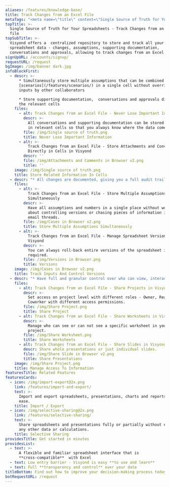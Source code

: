 ```yaml
---
aliases: /features/knowledge-base/
title: Track Changes from an Excel File
metaTags: "<meta name=\"title\" content=\"Single Source of Truth for Your Spreadsheets - Track Changes from an Excel File\">\r\n\r\n<meta name=\"description\" content=\"Track changes in Excel, enjoy enhanced spreadsheet version control, store supporting documentation, conversations and approvals directly in relevant cells with Visyond\">\r\n\r\n<meta name=\"keywords\" content=\"track changes in excel, spreadsheet version control\">"
topTitle: >-
  Single Source of Truth for Your Spreadsheets - Track Changes from an Excel
  file
topSubTitle: >-
  Visyond offers a  centralized repository to store and track all your
  spreadsheet data - changes, assumptions, supporting documentation,
  conversations and approvals, allowing to track changes from an Excel file.
signUpURL: /accounts/signup/
requestURL: /request
bgImage: /img/banner dark.jpg
infoBlockFirst:
  - descr: >-
      * Simultaneously store multiple assumptions that can be combined into
      [scenarios](/features/scenarios/) in a single cell without overriding
      inputs by other collaborators

      * Store supporting documentation,  conversations and approvals directly in
      the relevant cells
    files:
      - alt: Track Changes from an Excel File - Never Lose Important Information
        descr: >-
          All conversations and supporting documentation can be stored directly
          in relevant cells so that you always know where the data comes from.
        file: /img/Single source of truth.png
        title: Never Lose Important Information
      - alt: >-
          Track Changes from an Excel File - Store Attachments and Conversations
          Directly in Cells in Visyond
        descr: ''
        file: /img/Attachments and Comments in Browser v2.png
        title: ''
    image: /img/Single source of truth.png
    title: Store Related Information In Cells
  - descr: "* All changes are documented, giving you a full audit trail - so you are aware of all modifications made to the spreadsheet\r\n* Revert individual changes or roll-back entire versions with Visyond’s enhanced spreadsheet version control\r\n"
    files:
      - alt: >-
          Track Changes from an Excel File - Store Multiple Assumptions
          Simultaneously
        descr: >-
          Have all assumptions and numbers in a single place without worrying
          about controlling versions or chasing pieces of information in long
          email threads.
        file: /img/Cases in Browser v2.png
        title: Store Multiple Assumptions Simultaneously
      - alt: >-
          Track Changes from an Excel File - Manage Spreadsheet Versions in
          Visyond
        descr: >-
          You can always roll-back entire versions of the spreadsheet if
          required.
        file: /img/Versions in Browser.png
        title: Versions
    image: /img/Cases in Browser v2.png
    title: Track Inputs And Control Versions
  - descr: "* Have full and granular control over who can view, interact or edit your spreadsheet and presentations with Visyond’s Selective Sharing.\r\n* Share the whole spreadsheet, certain worksheets or only specific parts of a worksheet and avoid errors & unwanted changes\r\n* Share full presentations or only individual slides linked to the spreadsheet without exposing data or calculations\r\n"
    files:
      - alt: Track Changes from an Excel File - Share Projects in Visyond
        descr: >-
          Set access on project level with different roles - Owner, Reader,
          Coworker with different access permissions.
        file: /img/Share Project.png
        title: Share Project
      - alt: Track Changes from an Excel File - Share Worksheets in Visyond
        descr: >-
          Manage who can see or can not see a specific worksheet in your
          project.
        file: /img/Share Worksheet.png
        title: Share Worksheets
      - alt: Track Changes from an Excel File - Share Slides in Visyond
        descr: Share whole presentations or just individual slides.
        file: /img/Share Slide in Browser v2.png
        title: Share Presentations
    image: /img/Share Project.png
    title: Manage Access To Information
featuresTitle: Related Features
featuresCards:
  - icon: /img/import-export@2x.png
    link: /features/import-and-export/
    text: >-
      Import and export spreadsheets, presentations, charts and reports with
      ease.
    title: Import / Export
  - icon: /img/selective-sharing@2x.png
    link: /features/selective-sharing/
    text: >-
      Share spreadsheets and presentations fully or partially without exposing
      any other data or calculations.
    title: Selective Sharing
providesTitle: Get started in minutes
providesList:
  - text: >-
      A flexible and familiar spreadsheet interface that is
      **cross-compatible**  with Excel
  - text: Low entry barrier - Visyond is easy **to use and learn**
  - text: Full **transparency and control** over your data
titleBottom: Find out how to improve your decision-making process today
botRequestURL: /request
---
```


